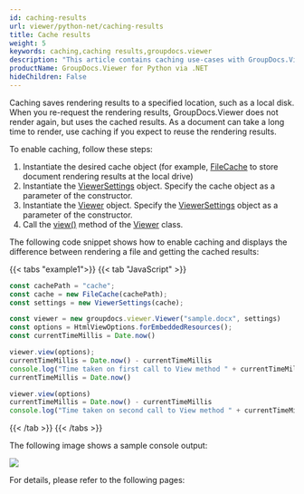 ```yaml
---
id: caching-results
url: viewer/python-net/caching-results
title: Cache results
weight: 5
keywords: caching,caching results,groupdocs.viewer
description: "This article contains caching use-cases with GroupDocs.Viewer within your Python applications."
productName: GroupDocs.Viewer for Python via .NET
hideChildren: False
---
```

Caching saves rendering results to a specified location, such as a local disk. When you re-request the rendering results, GroupDocs.Viewer does not render again, but uses the cached results.
As a document can take a long time to render, use caching if you expect to reuse the rendering results.

To enable caching, follow these steps:

1. Instantiate the desired cache object (for example, [FileCache](#) to store document rendering results at the local drive)
2. Instantiate the [ViewerSettings](#) object. Specify the cache object as a parameter of the constructor.
3. Instantiate the [Viewer](#) object. Specify the [ViewerSettings](#) object as a parameter of the constructor.
4. Call the [view()](#) method of the [Viewer](#) class.

The following code snippet shows how to enable caching and displays the difference between rendering a file and getting the cached results:

{{< tabs "example1">}}
{{< tab "JavaScript" >}}
```js
const cachePath = "cache";
const cache = new FileCache(cachePath);
const settings = new ViewerSettings(cache);

const viewer = new groupdocs.viewer.Viewer("sample.docx", settings)
const options = HtmlViewOptions.forEmbeddedResources();
const currentTimeMillis = Date.now()

viewer.view(options);
currentTimeMillis = Date.now() - currentTimeMillis
console.log("Time taken on first call to View method " + currentTimeMillis + " (ms).")
currentTimeMillis = Date.now()

viewer.view(options)
currentTimeMillis = Date.now() - currentTimeMillis
console.log("Time taken on second call to View method " + currentTimeMillis + " (ms).")
```
{{< /tab >}}
{{< /tabs >}}

The following image shows a sample console output:

![](/viewer/python-net/images/caching-results.png)

For details, please refer to the following pages: